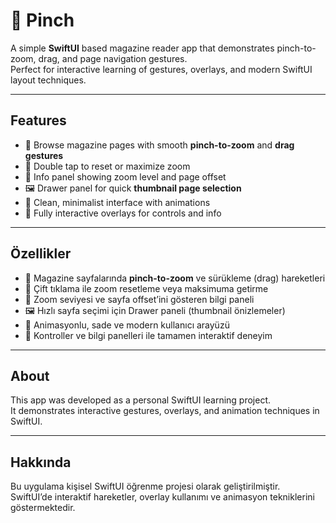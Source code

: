 # 📖 Pinch

A simple **SwiftUI** based magazine reader app that demonstrates pinch-to-zoom, drag, and page navigation gestures.  
Perfect for interactive learning of gestures, overlays, and modern SwiftUI layout techniques.

---

## Features

- 📄 Browse magazine pages with smooth **pinch-to-zoom** and **drag gestures**  
- 🔄 Double tap to reset or maximize zoom  
- 🔎 Info panel showing zoom level and page offset  
- 🖼️ Drawer panel for quick **thumbnail page selection**  
- 🎨 Clean, minimalist interface with animations  
- 🚀 Fully interactive overlays for controls and info  

---

## Özellikler

- 📄 Magazine sayfalarında **pinch-to-zoom** ve sürükleme (drag) hareketleri  
- 🔄 Çift tıklama ile zoom resetleme veya maksimuma getirme  
- 🔎 Zoom seviyesi ve sayfa offset’ini gösteren bilgi paneli  
- 🖼️ Hızlı sayfa seçimi için Drawer paneli (thumbnail önizlemeler)  
- 🎨 Animasyonlu, sade ve modern kullanıcı arayüzü  
- 🚀 Kontroller ve bilgi panelleri ile tamamen interaktif deneyim  

---

## About

This app was developed as a personal SwiftUI learning project.  
It demonstrates interactive gestures, overlays, and animation techniques in SwiftUI.

---

## Hakkında

Bu uygulama kişisel SwiftUI öğrenme projesi olarak geliştirilmiştir.  
SwiftUI’de interaktif hareketler, overlay kullanımı ve animasyon tekniklerini göstermektedir.

